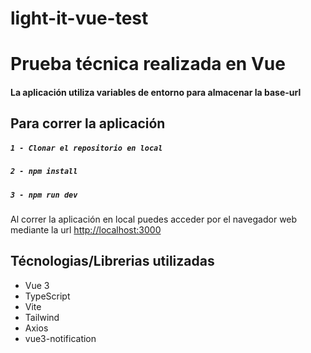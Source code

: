 # light-it-vue-test

# Prueba técnica realizada en Vue
#### La aplicación utiliza variables de entorno para almacenar la base-url

## Para correr la aplicación
##### `1 - Clonar el repositorio en local`
##### `2 - npm install`
##### `3 - npm run dev`

Al correr la aplicación en local puedes acceder por el navegador web mediante la url
[http://localhost:3000](http://localhost:3000)

## Técnologias/Librerias utilizadas
- Vue 3
- TypeScript
- Vite
- Tailwind
- Axios
- vue3-notification
